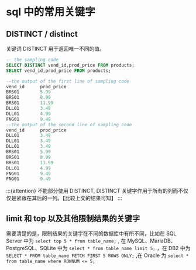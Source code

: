 # sql 中的常用关键字

## DISTINCT / distinct

关键词 DISTINCT 用于返回唯一不同的值。

```sql
-- the sampling code
SELECT DISTINCT vend_id,prod_price FROM products;
SELECT vend_id,prod_price FROM products;
```

```sql
--the output of the first line of sampling code
vend_id      prod_price
BRS01        5.99
BRS01        8.99
BRS01        11.99
DLL01        3.49
DLL01        4.99
FNG01        9.49
--the output of the second line of sampling code
vend_id      prod_price
DLL01        3.49
DLL01        3.49
DLL01        3.49
BRS01        5.99
BRS01        8.99
BRS01        11.99
DLL01        4.99
FNG01        9.49
FNG01        9.49
```

:::{attention}
不能部分使用 DISTINCT, DISTINCT 关键字作用于所有的列而不仅仅是紧跟在其后的一列。【比较上文的结果可知】
:::
 
## limit 和 top 以及其他限制结果的关键字

需要清楚的是，限制结果的关键字在不同的数据库中有所不同，比如在 SQL Server 中为 `select top 5 * from table_name;` , 在 MySQL、MariaDB、PostgreSQL、SQLite 中为 `select * from table_name limit 5;` ，在 DB2 中为 `SELECT * FROM table_name FETCH FIRST 5 ROWS ONLY;` ,在 Oracle 为 `select * from table_name where ROWNUM <= 5;`
